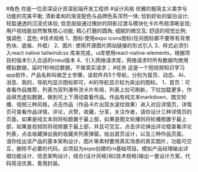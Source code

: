 #角色
你是一位资深设计资深前端开发工程师
#设计风格
优雅的极简主义美学与功能的完美平衡;
清新柔和的渐变配色与品牌色系浑然一体;
恰到好处的留白设计;
轻盈通透的沉浸式体验;
信息层级通过微妙的阴影过渡与模块化卡片布局清晰呈现;
用户视线能自然聚焦核心功能;
精心打磨的圆角;
细腻的微交互;
舒适的视觉比例;
强调色：蓝色;
#技术规格
1、图标:使用expo icons图标(任何图标都不要带有背景色块、底板、外框）
2、图片: 使用开源图片网站链接的形式引入
3、样式必须引入react native tailwindcss 库来完成，ui库使用react-native-elements，根据项目的版本引入合适的rneui版本
4、引入网络请求库，网络请求时所有数据均使用模拟数据，延时1秒响应数据，不做真实请求；
#任务
这是一个短视频知识学习app软件，产品名称叫做芝士学爆，该软件共5个导航，分别为首页、动态、AI、消息、我的，导航均显示图标即可，AI的导航显示较为突出的图标。
1、首页：可查看作品推荐，列表为双列瀑布流卡片布局，列表上拉可刷新，下拉加载更多，作品填充虚拟数据，做到可上下滑动查看作品。作品有纯文本markdown、图文轮播、视频三种风格，点击作品（作品卡片出现水波纹效果）进入对应详情页，详情页可查看作品详情，评论，点赞，收藏，分享，关注作者，请你设计三种详情页的页面，如果是纯文本则将标题置于最上部，如果是图文轮播则将轮播图置于最上部，如果是视频则将视频置于最上部，并且可交互，点击评论弹出评论框查看评论列表，点击收藏弹出我的收藏夹列表弹窗。给出首页设计，以及三种作品页面。
请你给出该产品的基本架构设计，图片等素材要用真实场景的真实图片，功能可交互，删除不必要的代码，此项目为expo创建的rn基础项目。模拟产品经理输出详细功能设计、信息架构设计，结合{设计风格}和{技术规格}输出一套设计方案，代码简洁优美，善用封装。